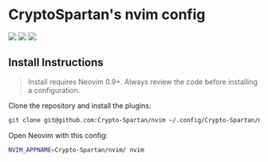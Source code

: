 # CryptoSpartan's nvim config

<a href="https://dotfyle.com/Crypto-Spartan/dotfiles-nvim"><img src="https://dotfyle.com/Crypto-Spartan/dotfiles-nvim/badges/plugins?style=for-the-badge" /></a>
<a href="https://dotfyle.com/Crypto-Spartan/dotfiles-nvim"><img src="https://dotfyle.com/Crypto-Spartan/dotfiles-nvim/badges/leaderkey?style=for-the-badge" /></a>
<a href="https://dotfyle.com/Crypto-Spartan/dotfiles-nvim"><img src="https://dotfyle.com/Crypto-Spartan/dotfiles-nvim/badges/plugin-manager?style=for-the-badge" /></a>

## Install Instructions

 > Install requires Neovim 0.9+. Always review the code before installing a configuration.

Clone the repository and install the plugins:

```bash
git clone git@github.com:Crypto-Spartan/nvim ~/.config/Crypto-Spartan/nvim
```

Open Neovim with this config:

```bash
NVIM_APPNAME=Crypto-Spartan/nvim/ nvim
```
